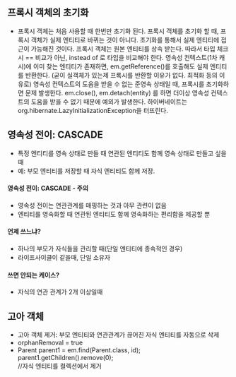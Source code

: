 ## 프록시 객체의 초기화
- 프록시 객체는 처음 사용할 때 한번만 초기화 된다.
프록시 객체를 초기화 할 때, 프록시 객체가 실제 엔티티로 바뀌는 것이 아니다. 초기화를 통해서 실제 엔티티에 접근이 가능해진 것이다.
프록시 객체는 원본 엔티티를 상속 받는다. 따라서 타입 체크시 == 비교가 아닌, instead of 로 타입을 비교해야 한다.
영속성 컨텍스트(1차 캐시)에 이미 찾는 엔티티가 존재하면, em.getReference()를 호출해도 실제 엔티티를 반환한다. (굳이 실객체가 있는제 프록시를 반환할 이유가 없다. 최적화 등의 이유로)
영속성 컨텍스트의 도움을 받을 수 없는 준영속 상태일 때, 프록시를 초기화하면 문제 발생한다.
em.close(), em.detach(entity) 를 하면 더이상 영속성 컨텍스트의 도움을 받을 수 없기 때문에 예외가 발생한다.
하이버네이트는 org.hibernate.LazyInitializationException을 터뜨린다.

## 영속성 전이: CASCADE
- 특정 엔티티를 영속 상태로 만들 때 연관된 엔티티도 함께 영속 상태로 만들고 싶을 때 
- 예: 부모 엔티티를 저장할 때 자식 엔티티도 함께 저장.
#### 영속성 전이: CASCADE - 주의
- 영속성 전이는 연관관계를 매핑하는 것과 아무 관련이 없음
- 엔티티를 영속화할 때 연관된 엔티티도 함께 영속화하는 편리함을 제공할 뿐
#### 언제 쓰느냐?
- 하나의 부모가 자식들을 관리할 때(단일 엔티티에 종속적인 경우)
- 라이프사이클이 같을때, 단일 소유자
#### 쓰면 안되는 케이스?
- 자식의 연관 관계가 2개 이상일때

## 고아 객체
- 고아 객체 제거: 부모 엔티티와 연관관계가 끊어진 자식 엔티티를 자동으로 삭제
- orphanRemoval = true 
- Parent parent1 = em.find(Parent.class, id);<br/>
parent1.getChildren().remove(0);<br/>
//자식 엔티티를 컬렉션에서 제거